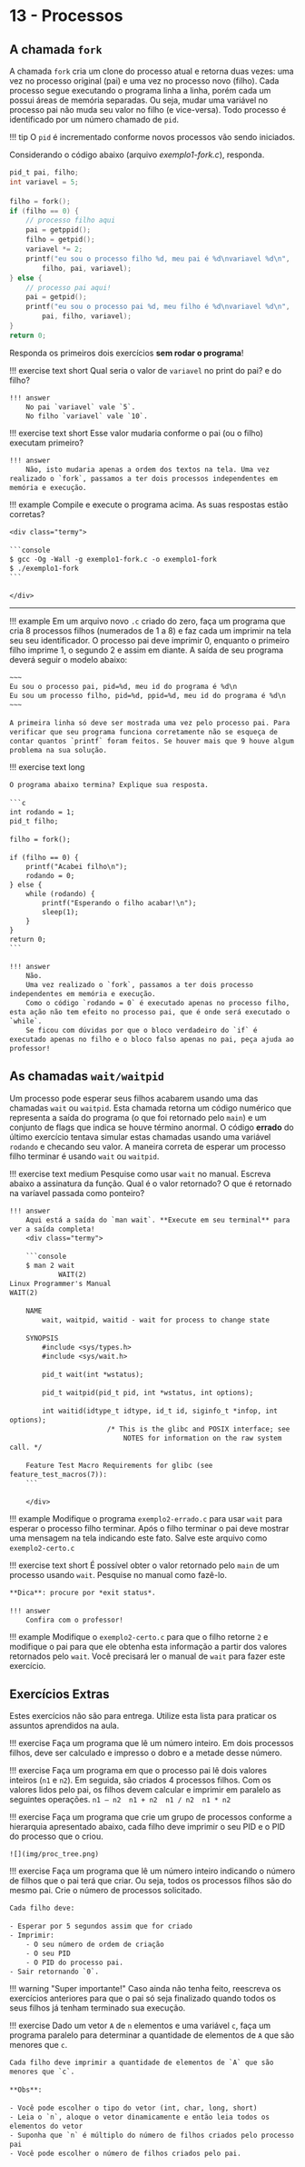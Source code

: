 # 13 - Processos

## A chamada `fork`

A chamada `fork` cria um clone do processo atual e retorna duas vezes: uma vez no processo original (pai) e uma vez no processo novo (filho). Cada processo segue executando o programa linha a linha, porém cada um possui áreas de memória separadas. Ou seja, mudar uma variável no processo pai não muda seu valor no filho (e vice-versa). Todo processo é identificado por um número chamado de `pid`.

!!! tip 
    O `pid` é incrementado conforme novos processos vão sendo iniciados.

Considerando o código abaixo (arquivo *exemplo1-fork.c*), responda.

```c
pid_t pai, filho;
int variavel = 5;

filho = fork();
if (filho == 0) {
    // processo filho aqui
    pai = getppid();
    filho = getpid();
    variavel *= 2;
    printf("eu sou o processo filho %d, meu pai é %d\nvariavel %d\n",
        filho, pai, variavel);
} else {
    // processo pai aqui!
    pai = getpid();
    printf("eu sou o processo pai %d, meu filho é %d\nvariavel %d\n",
        pai, filho, variavel);
}
return 0;
```

Responda os primeiros dois exercícios **sem rodar o programa**!

!!! exercise text short
    Qual seria o valor de `variavel` no print do pai? e do filho?

    !!! answer
        No pai `variavel` vale `5`.
        No filho `variavel` vale `10`.

!!! exercise text short
    Esse valor mudaria conforme o pai (ou o filho) executam primeiro?

    !!! answer
        Não, isto mudaria apenas a ordem dos textos na tela. Uma vez realizado o `fork`, passamos a ter dois processos independentes em memória e execução.

!!! example
    Compile e execute o programa acima. As suas respostas estão corretas?

    <div class="termy">

    ```console
    $ gcc -Og -Wall -g exemplo1-fork.c -o exemplo1-fork
    $ ./exemplo1-fork
    ```

    </div>

------------------

!!! example
     Em um arquivo novo `.c` criado do zero, faça um programa que cria 8 processos filhos (numerados de 1 a 8) e faz cada um imprimir na tela seu seu identificador. O processo pai deve imprimir 0, enquanto o primeiro filho imprime 1, o segundo 2 e assim em diante. A saída de seu programa deverá seguir o modelo abaixo:

    ~~~
    Eu sou o processo pai, pid=%d, meu id do programa é %d\n
    Eu sou um processo filho, pid=%d, ppid=%d, meu id do programa é %d\n
    ~~~

    A primeira linha só deve ser mostrada uma vez pelo processo pai. Para verificar que seu programa funciona corretamente não se esqueça de contar quantos `printf` foram feitos. Se houver mais que 9 houve algum problema na sua solução.


!!! exercise text long

    O programa abaixo termina? Explique sua resposta.

    ```c
    int rodando = 1;
    pid_t filho;

    filho = fork();

    if (filho == 0) {
        printf("Acabei filho\n");
        rodando = 0;
    } else {
        while (rodando) {
            printf("Esperando o filho acabar!\n");
            sleep(1);
        }
    }
    return 0;
    ```

    !!! answer
        Não.
        Uma vez realizado o `fork`, passamos a ter dois processo independentes em memória e execução.
        Como o código `rodando = 0` é executado apenas no processo filho, esta ação não tem efeito no processo pai, que é onde será executado o `while`.
        Se ficou com dúvidas por que o bloco verdadeiro do `if` é executado apenas no filho e o bloco falso apenas no pai, peça ajuda ao professor!

<!-- !!! progress
    Próxima seção -->

## As chamadas `wait/waitpid`

Um processo pode esperar seus filhos acabarem usando uma das chamadas `wait` ou `waitpid`. Esta chamada retorna um código numérico que representa a saída do programa (o que foi retornado pelo `main`) e um conjunto de flags que indica se houve término anormal. O código **errado** do último exercício tentava simular estas chamadas usando uma variável `rodando` e checando seu valor. A maneira correta de esperar um processo filho terminar é usando `wait` ou `waitpid`.

!!! exercise text medium
    Pesquise como usar `wait` no manual. Escreva abaixo a assinatura da função. Qual é o valor retornado? O que é retornado na varíavel passada como ponteiro?
    
    !!! answer
        Aqui está a saída do `man wait`. **Execute em seu terminal** para ver a saída completa!
        <div class="termy">

        ```console
        $ man 2 wait
                WAIT(2)                                                                                   Linux Programmer's Manual                                                                                   WAIT(2)

        NAME
            wait, waitpid, waitid - wait for process to change state

        SYNOPSIS
            #include <sys/types.h>
            #include <sys/wait.h>

            pid_t wait(int *wstatus);

            pid_t waitpid(pid_t pid, int *wstatus, int options);

            int waitid(idtype_t idtype, id_t id, siginfo_t *infop, int options);
                            /* This is the glibc and POSIX interface; see
                                NOTES for information on the raw system call. */

        Feature Test Macro Requirements for glibc (see feature_test_macros(7)):
        ```

        </div>

!!! example
    Modifique o programa `exemplo2-errado.c` para usar `wait` para esperar o processo filho terminar. Após o filho terminar o pai deve mostrar uma mensagem na tela indicando este fato. Salve este arquivo como `exemplo2-certo.c`

!!! exercise text short
    É possível obter o valor retornado pelo `main` de um processo usando `wait`. Pesquise no manual como fazê-lo.

    **Dica**: procure por *exit status*.

    !!! answer
        Confira com o professor!

!!! example
    Modifique o `exemplo2-certo.c` para que o filho retorne `2` e modifique o pai para que ele obtenha esta informação a partir dos valores retornados pelo `wait`. Você precisará ler o manual de `wait` para fazer este exercício.

## Exercícios Extras

Estes exercícios não são para entrega. Utilize esta lista para praticar os assuntos aprendidos na aula.

!!! exercise
    Faça um programa que lê um número inteiro. Em dois processos filhos, deve ser calculado e impresso o dobro e a metade desse número.

!!! exercise
    Faça um programa em que o processo pai lê dois valores inteiros (`n1` e `n2`). Em seguida, são criados 4 processos filhos. Com os valores lidos pelo pai, os filhos devem calcular e imprimir em paralelo as seguintes operações.
    ```
    n1 – n2 
    n1 + n2 
    n1 / n2 
    n1 * n2 
    ```

!!! exercise
    Faça um programa que crie um grupo de processos conforme a hierarquia apresentado abaixo, cada filho deve imprimir o seu PID e o PID do processo que o criou.

    ![](img/proc_tree.png)

!!! exercise
    Faça um programa que lê um número inteiro indicando o número de filhos que o pai terá que criar. Ou seja, todos os processos filhos são do mesmo pai. Crie o número de processos solicitado.
    
    Cada filho deve:

    - Esperar por 5 segundos assim que for criado
    - Imprimir:
        - O seu número de ordem de criação
        - O seu PID
        - O PID do processo pai. 
    - Sair retornando `0`.


!!! warning "Super importante!"
    Caso ainda não tenha feito, reescreva os exercícios anteriores para que o pai só seja finalizado quando todos os seus filhos já tenham terminado sua execução.

!!! exercise
    Dado um vetor `A` de `n` elementos e uma variável `c`, faça um programa paralelo para determinar a quantidade de elementos de `A` que são menores que `c`.

    Cada filho deve imprimir a quantidade de elementos de `A` que são menores que `c`.

    **Obs**:
    
    - Você pode escolher o tipo do vetor (int, char, long, short)
    - Leia o `n`, aloque o vetor dinamicamente e então leia todos os elementos do vetor
    - Suponha que `n` é múltiplo do número de filhos criados pelo processo pai
    - Você pode escolher o número de filhos criados pelo pai.